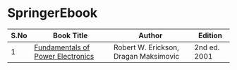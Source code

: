 # SpringerEbook
|S.No | Book Title |Author| Edition |
|-----|-----|-----|-----|
|1|[Fundamentals of Power Electronics](http://link.springer.com/openurl?genre=book&isbn=978-0-306-48048-5)|Robert W. Erickson, Dragan Maksimovic|2nd ed. 2001|
